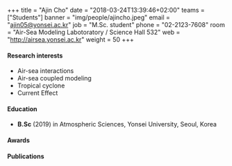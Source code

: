 +++
title = "Ajin Cho"
date = "2018-03-24T13:39:46+02:00"
teams = ["Students"]
banner = "img/people/ajincho.jpeg"
email = "ajin05@yonsei.ac.kr"
job = "M.Sc. student"
phone = "02-2123-7608"
room = "Air-Sea Modeling Labotoratory / Science Hall 532"
web = "http://airsea.yonsei.ac.kr"
weight = 50
+++

#### Research interests
+ Air-sea interactions
+ Air-sea coupled modeling
+ Tropical cyclone
+ Current Effect

#### Education

+ **B.Sc** (2019) in Atmospheric Sciences, Yonsei University, Seoul, Korea

#### Awards


#### Publications
